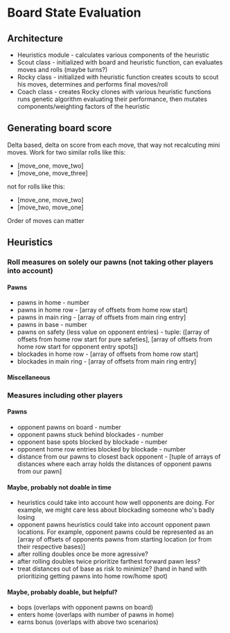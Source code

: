 # Board State Evaluation

## Architecture

- Heuristics module - calculates various components of the heuristic
- Scout class - initialized with board and heuristic function,
								can evaluates moves and rolls (maybe turns?)
- Rocky class - initialized with heuristic function
								creates scouts to scout his moves,
								determines and performs final moves/roll
- Coach class - creates Rocky clones with various heuristic functions
								runs genetic algorithm evaluating their performance,
								then mutates components/weighting factors of the heuristic

## Generating board score

Delta based, delta on score from each move, that way not recalcuting mini
moves. Work for two similar rolls like this: 
- [move_one, move_two]
- [move_one, move_three]

not for rolls like this:

- [move_one, move_two]
- [move_two, move_one]

Order of moves can matter

## Heuristics

### Roll measures on solely our pawns (not taking other players into account)

#### Pawns

- pawns in home 					- number
- pawns in home row				- [array of offsets from home row start]
- pawns in main ring			- [array of offsets from main ring entry]
- pawns in base						- number
- pawns on safety (less value on opponent entries) - tuple:
			([array of offsets from home row start for pure safeties],
			 [array of offsets from home row start for opponent entry spots])
- blockades in home row		- [array of offsets from home row start]
- blockades in main ring	- [array of offsets from main ring entry]

#### Miscellaneous

### Measures including other players

#### Pawns

- opponent pawns on board 													- number
- opponent pawns stuck behind blockades 						- number
- opponent base spots blocked by blockade 					- number
- opponent home row entries blocked by blockade			- number
- distance from our pawns to closest back opponent 	- [tuple of arrays of distances
																											 where each array holds the
																											 distances of opponent pawns
																											 from our pawn]

<!-- come back to return signatures of below heuristics if used -->

#### Maybe, probably not doable in time

- heuristics could take into account how well opponents are doing. For example,
	we might care less about blockading someone who's badly losing
- opponent pawns heuristics could take into account opponent pawn locations. For
	example, opponent pawns could be represented as an [array of offsets of 
	opponents pawns from starting location (or from their respective bases)]
- after rolling doubles once be more agressive?
- after rolling doubles twice prioritize farthest forward pawn less?
- treat distances out of base as risk to minimize? (hand in hand with
	prioritizing getting pawns into home row/home spot)

#### Maybe, probably doable, but helpful?

- bops (overlaps with opponent pawns on board)
- enters home (overlaps with number of pawns in home)
- earns bonus (overlaps with above two scenarios)